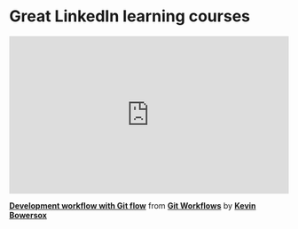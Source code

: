 <h1>Great LinkedIn learning courses</h1>
<div style="position:relative;height:0;padding-bottom:56.25%"><iframe width="640" height="360" src="https://www.linkedin.com/learning/embed/git-workflows/development-workflow-with-git-flow?autoplay=false&claim=AQGZSkzlt6ThBgAAAYmiKj-TuOUqm6XW3IcicqbsOHqfycHUe-0ZCPYC-7deHJ9U7okYdh9oDrS42K0zgATw_KE5zDzKVotUfD_JhMDQyTikLhkipFacbhZiPAHqCb-g13ucyHd9BC8Ed_Y1ZWnPK8eDUQc1bU459Hq7AA3-Pp7f0V_iP0CWtVIpH4rnbDYAoESib8HYuw0qbTJrZcwdERESEjdkbvt0GfpU1AdRiBlF6rkBpyCKDIGztOrBiOwItjZD1WC8U2hRjPyyBCtnm0O4V055aejmh7FeFR-DgzdX952pi84oREwOkCTF3Zx5fHg2mVhFR9IhVPpNtGo5ZxzkTX-cUKI4hqjJPDFJag99hP1GR3t5uRtX8vmlyD9QA5XcN9B8AJ-Ff6yhuqrFyWPzXBQOoaoudyVkqz-vYYFnio8YKduXFcbDoO52gD6BZbm4kLROaQZlyIa41SsBKkgquqJ_cSZhptF8L27vbAhxgLp8SYBtq-uh7orgBYUascJI7c9HLKMZ1PqsE3UPrlCObBguSsGQ_AZxD9RjTWuUJw_Z4GqtfcE7Yj2wFghtKTMA2r9guHnxT0nwACx7Gndfn2sLAYygMEaQ-aWJZ1PnBm-nUmlmU-Ns13sVLAeP9WtUw3UO6pRU3U305QqM6De7QowV5WIJ5AUbZYFQnkWp-eh23ihuS6m1gFaaD4dEd8KxHGC1D3CXtvsjti88Y2aliWLtrAYY-mG93QSjL5PtXkThyqSeyuY15yq_1Rwy3vrUUfv_n8JbbNeN-hP8VLwMBvwSPLuYrxMxsJ9N10CgQO6ZmBBzpoCdaCzW5lF4gLxnlAN02o6pFURRmrdIQM8sg9hIJVxAIqs2GkzK-WCkFwTQTXP5uOJ52S7Uw_VZg2b8g58cQ1zGl6iLvcWG09W1Xm1P-f7mzMnQvZGXtbVvkWBzPgJphNaRNtbE3mkDuy3ZJ-FCcp2qUOiI6RoYjOqA0Fd1IyxOf1D9E5UTvFdZJrAxzv1C1zdSdPUw2YCIrTk4WyfAkvjbay7UQrx1seX8NgpTd5KzhvUizq8aiuW7-goQiurN6VIlrbkDxPqUnCP8W-XduPdY2nZQMSNtX-Ih4EwGvQWqoSjbOJC4ASO9Vm0EUXg10qipePKE1rIQoW1izOJaDQJ1Pe08xi8JSpPlTHh2lUbIBKKi61BbvZSP0ZHiNTIL7jqa-T328qwBT4fviw" mozallowfullscreen="true" webkitallowfullscreen="true" allowfullscreen="true" frameborder="0" style="position:absolute;width:100%;height:100%;left:0"></iframe></div><p><strong><a href="https://www.linkedin.com/learning/git-workflows/development-workflow-with-git-flow?trk=embed_lil">Development workflow with Git flow</a></strong> from <strong><a href="https://www.linkedin.com/learning/git-workflows?trk=embed_lil">Git Workflows</a></strong> by <strong><a href="https://www.linkedin.com/learning/instructors/kevin-bowersox?trk=embed_lil">Kevin Bowersox</a></strong></p>